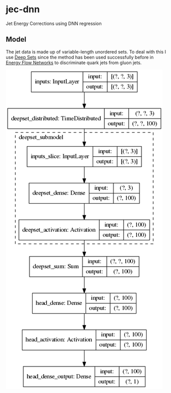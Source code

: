 # jec-dnn
Jet Energy Corrections using DNN regression

## Model

The jet data is made up of variable-length unordered sets. To deal with this I use [Deep Sets](http://arxiv.org/abs/1703.06114) since the method has been used successfully before in [Energy Flow Networks](http://arxiv.org/abs/1810.05165) to discriminate quark jets from gluon jets.

![](plots/model.png)
